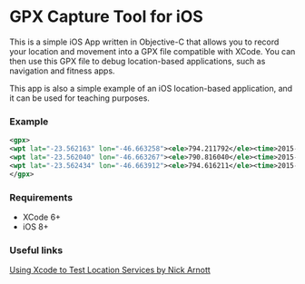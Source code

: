 # GPX Capture Tool for iOS
This is a simple iOS App written in Objective-C that allows you to record your location and movement into a GPX file compatible with XCode. You can then use this GPX file to debug location-based applications, such as navigation and fitness apps.

This app is also a simple example of an iOS location-based application, and it can be used for teaching purposes.

### Example

```xml
<gpx>
<wpt lat="-23.562163" lon="-46.663258"><ele>794.211792</ele><time>2015-08-24T15:36:17Z</time></wpt>
<wpt lat="-23.562040" lon="-46.663267"><ele>790.816040</ele><time>2015-08-24T15:36:18Z</time></wpt>
<wpt lat="-23.562434" lon="-46.663912"><ele>794.616211</ele><time>2015-08-24T15:36:19Z</time></wpt>
</gpx>
```

### Requirements
* XCode 6+
* iOS 8+

### Useful links
[Using Xcode to Test Location Services by Nick Arnott](https://possiblemobile.com/2013/04/using-xcode-to-test-location-services/)
